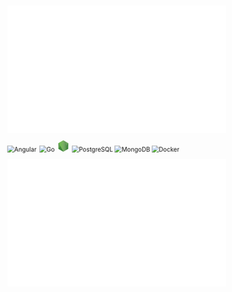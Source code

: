![](https://raw.githubusercontent.com/vitormmatos/github-stats/master/generated/overview.svg#gh-dark-mode-only)

<main style="margin-bottom: 10px; dispaly: flex">
<img alt="Angular" width="26px" src="https://upload.wikimedia.org/wikipedia/commons/c/cf/Angular_full_color_logo.svg" style="margin-right: 3px"/>
<img alt="Go" width="26px" src="https://img.icons8.com/color/452/golang.png" style="margin-right: 3px" />
<img alt="Node" width="26px" src="https://raw.githubusercontent.com/github/explore/80688e429a7d4ef2fca1e82350fe8e3517d3494d/topics/nodejs/nodejs.png" style="margin-right: 3px"/>
<img alt="PostgreSQL" width="26px" src="https://upload.wikimedia.org/wikipedia/commons/thumb/2/29/Postgresql_elephant.svg/1200px-Postgresql_elephant.svg.png"/>
<img  alt="MongoDB" width="26px" src="https://cdn.worldvectorlogo.com/logos/mongodb-icon-1.svg" />
<img alt="Docker" width="26px" src="https://cdn-icons-png.flaticon.com/512/919/919853.png" style="margin-right: 7px"/>
</main>

![](https://raw.githubusercontent.com/vitormmatos/github-stats/master/generated/languages.svg#gh-dark-mode-only)
